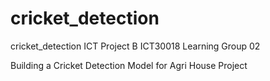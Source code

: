 # cricket_detection
cricket_detection
ICT Project B
ICT30018 Learning Group 02

Building a Cricket Detection Model for Agri House Project
